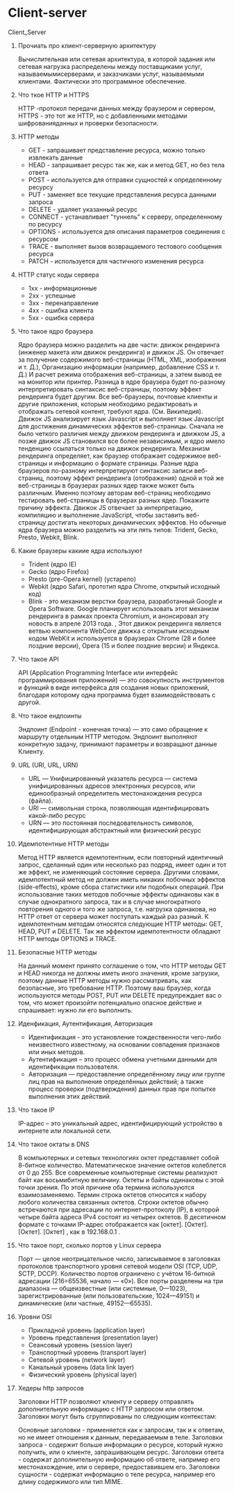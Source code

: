 # Client-server

Client_Server

1) Прочиать про клиент-серверную архитектуру
	
	Вычислительная или сетевая архитектура, в которой задания или сетевая нагрузка распределены между поставщиками услуг, называемымисерверами, и заказчиками услуг, называемыми клиентами. Фактически это программное обеспечение.
	
2) Что ткое HTTP и HTTPS
	
	HTTP -протокол передачи данных между браузером и сервером, HTTPS - это тот же HTTP, но с добавленными методами шифрованияданных и проверки безопасности.
	
3) HTTP методы
	
	- GET - запрашивает представление ресурса, можно только извлекать данные
	- HEAD - запрашивает ресурс так же, как и метод GET, но без тела ответа
	- POST - используется для отправки сущностей к определенному ресурсу
	- PUT - заменяет все текущие представления ресурса данными запроса
	- DELETE - удаляет указанный ресурс
	- CONNECT - устанавливает "туннель" к серверу, определенному по ресурсу
	- OPTIONS - используется для описания параметров соединения с ресурсом
	- TRACE - выполняет вызов возвращаемого тестового сообщения ресурса
	- PATCH - используется для частичного изменения ресурса
	
4) HTTP статус коды сервера
	
	- 1хх - информационные
	- 2хх - успешные
	- 3хх - перенаправление
	- 4хх - ошибка клиента
	- 5хх - ошибка сервера
	
5) Что такое ядро браузера 
	
	Ядро браузера можно разделить на две части: движок рендеринга (инженер макета или движок рендеринга) и движок JS. Он отвечает за получение содержимого веб-страницы (HTML, XML, изображения и т. Д.), Организацию информации (например, добавление CSS и т. Д.) И расчет режима отображения веб-страницы, а затем вывод ее на монитор или принтер. Разница в ядре браузера будет по-разному интерпретировать синтаксис веб-страницы, поэтому эффект рендеринга будет другим. Все веб-браузеры, почтовые клиенты и другие приложения, которым необходимо редактировать и отображать сетевой контент, требуют ядра. (См. Википедия). Движок JS анализирует язык Javascript и выполняет язык Javascript для достижения динамических эффектов веб-страницы. Сначала не было четкого различия между движком рендеринга и движком JS, а позже движок JS становился все более независимым, и ядро ​​имело тенденцию ссылаться только на движок рендеринга. Механизм рендеринга определяет, как браузер отображает содержимое веб-страницы и информацию о формате страницы. Разные ядра браузеров по-разному интерпретируют синтаксис записи веб-страниц, поэтому эффект рендеринга (отображения) одной и той же веб-страницы в браузерах разных ядер также может быть различным. Именно поэтому авторам веб-страниц необходимо тестировать веб-страницы в браузерах разных ядер. Покажите причину эффекта. Движок JS отвечает за интерпретацию, компиляцию и выполнение JavaScript, чтобы заставить веб-страницу достигать некоторых динамических эффектов. Но обычные ядра браузера можно разделить на эти пять типов: Trident, Gecko, Presto, Webkit, Blink.
	
6) Какие браузеры какиие ядра используют
	
	- Trident (ядро IE)
	- Gecko (ядро Firefox)
	- Presto (pre-Opera kernel) (устарело)
	- Webkit (ядро Safari, прототип ядра Chrome, открытый исходный код)
	- Blink - это механизм верстки браузера, разработанный Google и Opera Software. Google планирует использовать этот механизм рендеринга в рамках проекта Chromium, и анонсировал эту новость в апреле 2013 года. , Этот движок рендеринга является ветвью компонента WebCore движка с открытым исходным кодом WebKit и используется в браузерах Chrome (28 и более поздние версии), Opera (15 и более поздние версии) и Яндекса.
		
7) Что такое API
	
	API (Application Programming Interface или интерфейс программирования приложений) — это совокупность инструментов и функций в виде интерфейса для создания новых приложений, благодаря которому одна программа будет взаимодействовать с другой.
	
8. Что такое ендпоинты
	
	Эндпоинт (Endpoint - конечная точка) — это само обращение к маршруту отдельным HTTP методом. Эндпоинт выполняют конкретную задачу, принимают параметры и возвращают данные Клиенту.
	
9) URL (URI, URL, URN)
	
	- URL — Унифицированный указатель ресурса — система унифицированных адресов электронных ресурсов, или единообразный определитель местонахождения ресурса (файла).
	- URI — символьная строка, позволяющая идентифицировать какой-либо ресурс
	- URN — это постоянная последовательность символов, идентифицирующая абстрактный или физический ресурс
	
10) Идемпотентные HTTP методы
	
	Метод HTTP является идемпотентным, если повторный идентичный запрос, сделанный один или несколько раз подряд, имеет один и тот же эффект, не изменяющий состояние сервера. Другими словами, идемпотентный метод не должен иметь никаких побочных эффектов (side-effects), кроме сбора статистики или подобных операций.
	При использование таких методов побочные эффекты одинаковы как в случае однократного запроса, так и в случае многократного повторения одного и того же запроса, т.е. нагрузка одинакова, но HTTP ответ от сервера может поступать каждый раз разный. К идемпотентным методам относятся следующие HTTP методы: GET, HEAD, PUT и DELETE. Так же эффектом идемпотентности обладают HTTP методы OPTIONS и TRACE.
	
11) Безопасные HTTP методы
	
	На данный момент принято соглашение о том, что HTTP методы GET и HEAD никогда не должны иметь иного значения, кроме загрузки, поэтому данные HTTP методы нужно рассматривать, как безопасные, это требование HTTP. Поэтому ваш браузер, когда используются методы POST, PUT или DELETE предупреждает вас о том, что может произойти потенциально опасное действие и спрашивает: нужно ли его выполнить.
	
12) Иденфикация, Аутентификация, Авторизация
	
	- Идентификация - это установление тождественности чего-либо неизвестного известному, на основании совпадения признаков или иных методов. 
	- Аутентификация – это процесс обмена учетными данными для идентификации пользователя.
	- Авторизация — предоставление определённому лицу или группе лиц прав на выполнение определённых действий; а также процесс проверки (подтверждения) данных прав при попытке выполнения этих действий.
	
13) Что такое IP
	
	IP-адрес – это уникальный адрес, идентифицирующий устройство в интернете или локальной сети.
	
14) Что такое октаты в DNS
	
	В компьютерных и сетевых технологиях октет представляет собой 8-битное количество. Математическое значение октетов колеблется от 0 до 255.
	Все современные компьютерные системы реализуют байт как восьмибитную величину. Октеты и байты одинаковы с этой точки зрения. По этой причине оба термина используются взаимозаменяемо. 
	Термин строка октетов относится к набору любого количества связанных октетов. Строки октетов обычно встречаются при адресации по интернет-протоколу (IP), в которой четыре байта адреса IPv4 состоят из четырех октетов. В десятичном формате с точками IP-адрес отображается как [октет]. [Октет]. [Октет]. [Октет] , как в 192.168.0.1 . 
	
15) Что такое порт, сколько портов у Linux сервера
	
	Порт — целое неотрицательное число, записываемое в заголовках протоколов транспортного уровня сетевой модели OSI (TCP, UDP, SCTP, DCCP).
	Количество портов ограничено с учётом 16-битной адресации (216=65536, начало — «0»). Все порты разделены на три диапазона — общеизвестные (или системные, 0—1023), зарегистрированные (или пользовательские, 1024—49151) и динамические (или частные, 49152—65535).
	
16) Уровни OSI
	
	- Прикладной уровень (application layer)
	- Уровень представления (presentation layer)
	- Сеансовый уровень (session layer)
	- Транспортный уровень (transport layer)
	- Сетевой уровень (network layer)
	- Канальный уровень (data link layer)
	- Физический уровень (physical layer)
	
17) Хедеры http запросов
	
	Заголовки HTTP позволяют клиенту и серверу отправлять дополнительную информацию с HTTP запросом или ответом. 
	Заголовки могут быть сгруппированы по следующим контекстам:

    Основные заголовки - применяется как к запросам, так и к ответам, но не имеет отношения к данным, передаваемым в теле.
    Заголовки запроса - содержит больше информации о ресурсе, который нужно получить, или о клиенте, запрашивающем ресурс.
    Заголовки ответа - содержат дополнительную информацию об ответе, например его местонахождение, или о сервере, предоставившем его.
    Заголовки сущности - содержат информацию о теле ресурса, например его длину содержимого или тип MIME.

	

